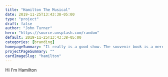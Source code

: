 ```yaml
---
title: "Hamilton The Musical"
date: 2019-11-25T13:43:38-05:00
type: "project"
draft: false
author: "John Turner"
hero: "https://source.unsplash.com/random"
default: 2019-11-25T13:43:38-05:00
categories: [branding]
homepageSummary: "It really is a good show. The souvenir book is a mere glimpse into the genius of this American musical."
projectPageSummary: ""
cardImageSlug: "hamilton"
---
```



Hi I'm Hamilton